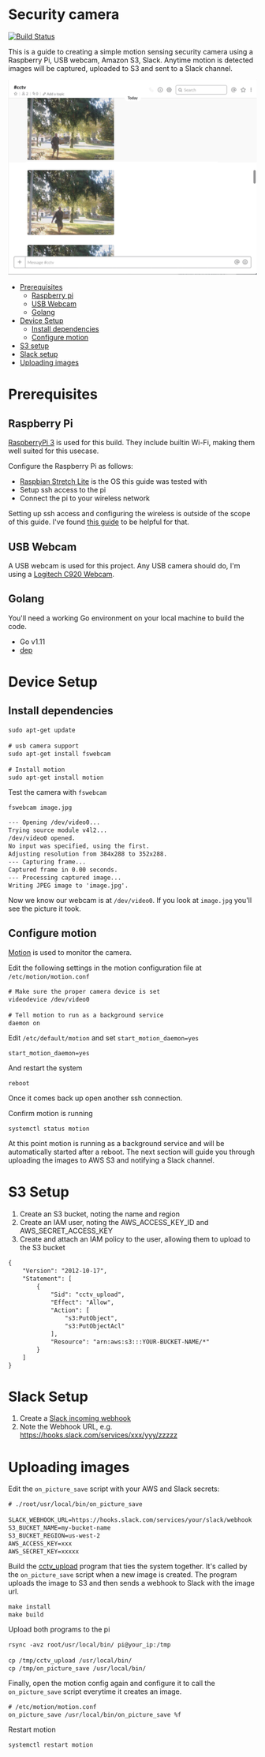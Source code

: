 # Security camera

[![Build Status](https://travis-ci.org/bndw/security-camera.svg?branch=master)](https://travis-ci.org/bndw/security-camera)

This is a guide to creating a simple motion sensing security camera using a Raspberry Pi, USB 
webcam, Amazon S3, Slack. Anytime motion is detected images will be captured, uploaded to S3
and sent to a Slack channel.

![example](./resources/example.png)

- [Prerequisites](#prerequisites)
  - [Raspberry pi](#raspberry-pi)
  - [USB Webcam](#usb-webcam)
  - [Golang](#golang)
- [Device Setup](#device-setup)
  - [Install dependencies](#install-dependencies)
  - [Configure motion](#configure-motion)
- [S3 setup](#s3-setup)
- [Slack setup](#slack-setup)
- [Uploading images](#uploading-images)


# Prerequisites

## Raspberry Pi

[RaspberryPi 3](https://www.raspberrypi.org/products/raspberry-pi-3-model-b/) is used for this build.
They include builtin Wi-Fi, making them well suited for this usecase.

Configure the Raspberry Pi as follows:
- [Raspbian Stretch Lite](https://www.raspberrypi.org/downloads/raspbian/) is the OS this guide was tested with
- Setup ssh access to the pi
- Connect the pi to your wireless network

Setting up ssh access and configuring the wireless is outside of the scope of this guide.
I've found [this guide](https://medium.com/@danidudas/install-raspbian-jessie-lite-and-setup-wi-fi-without-access-to-command-line-or-using-the-network-97f065af722e) to 
be helpful for that.

## USB Webcam

A USB webcam is used for this project. Any USB camera should do, I'm using a [Logitech C920 Webcam](https://www.amazon.com/gp/product/B006JH8T3S).

## Golang

You'll need a working Go environment on your local machine to build the code.

* Go v1.11
* [dep](https://github.com/golang/dep)

# Device Setup

## Install dependencies


```
sudo apt-get update

# usb camera support
sudo apt-get install fswebcam

# Install motion
sudo apt-get install motion
```

Test the camera with `fswebcam`
```
fswebcam image.jpg
```
```
--- Opening /dev/video0...
Trying source module v4l2...
/dev/video0 opened.
No input was specified, using the first.
Adjusting resolution from 384x288 to 352x288.
--- Capturing frame...
Captured frame in 0.00 seconds.
--- Processing captured image...
Writing JPEG image to 'image.jpg'.
```
Now we know our webcam is at `/dev/video0`. If you look at `image.jpg` you'll see the picture it took.


## Configure motion

[Motion](https://motion-project.github.io/) is used to monitor the camera.

Edit the following settings in the motion configuration file at `/etc/motion/motion.conf`

```
# Make sure the proper camera device is set
videodevice /dev/video0

# Tell motion to run as a background service
daemon on
```

Edit `/etc/default/motion` and set `start_motion_daemon=yes`
```
start_motion_daemon=yes
```

And restart the system
```
reboot
```

Once it comes back up open another ssh connection.

Confirm motion is running
```
systemctl status motion
```

At this point motion is running as a background service and will be automatically
started after a reboot. The next section will guide you through uploading the images
to AWS S3 and notifying a Slack channel.

# S3 Setup

1. Create an S3 bucket, noting the name and region
2. Create an IAM user, noting the AWS_ACCESS_KEY_ID and AWS_SECRET_ACCESS_KEY
3. Create and attach an IAM policy to the user, allowing them to upload to the S3 bucket
  ```
  {
      "Version": "2012-10-17",
      "Statement": [
          {
              "Sid": "cctv_upload",
              "Effect": "Allow",
              "Action": [
                  "s3:PutObject",
                  "s3:PutObjectAcl"
              ],
              "Resource": "arn:aws:s3:::YOUR-BUCKET-NAME/*"
          }
      ]
  }
  ```

# Slack Setup

1. Create a [Slack incoming webhook](https://api.slack.com/incoming-webhooks)
2. Note the Webhook URL, e.g. https://hooks.slack.com/services/xxx/yyy/zzzzz

# Uploading images

Edit the `on_picture_save` script with your AWS and Slack secrets:
```
# ./root/usr/local/bin/on_picture_save

SLACK_WEBHOOK_URL=https://hooks.slack.com/services/your/slack/webhook
S3_BUCKET_NAME=my-bucket-name
S3_BUCKET_REGION=us-west-2
AWS_ACCESS_KEY=xxx
AWS_SECRET_KEY=xxxxx
```

Build the [cctv_upload](./cmd/cctv_upload) program that ties the system together.
It's called by the `on_picture_save` script when a new image is created. 
The program uploads the image to S3 and then sends a webhook to Slack with the image url.

```
make install
make build
```

Upload both programs to the pi
```
rsync -avz root/usr/local/bin/ pi@your_ip:/tmp

cp /tmp/cctv_upload /usr/local/bin/
cp /tmp/on_picture_save /usr/local/bin/
```

Finally, open the motion config again and configure it to call the `on_picture_save` script everytime it creates an image.

```
# /etc/motion/motion.conf
on_picture_save /usr/local/bin/on_picture_save %f
```

Restart motion
```
systemctl restart motion
```
